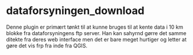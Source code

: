 # dataforsyningen_download
Denne plugin er primært tønkt til at kunne bruges til at kente data i 10 km blokke fra dataforsyningens ftp server. Han kan sahyrnd gørre det samme ditekte fra deres web interface men det er bare meget hurtiger og letter at gøre det vis frp fra inde fra QGIS.
